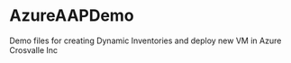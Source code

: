 # AzureAAPDemo
Demo files for creating Dynamic Inventories and deploy new VM in Azure
Crosvalle Inc
